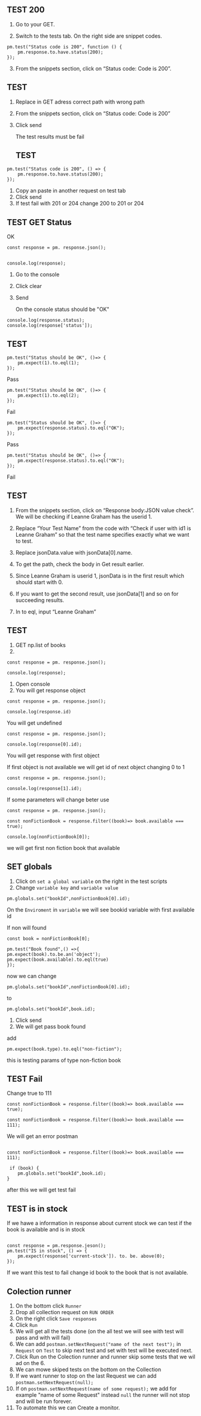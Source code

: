## TEST  200

1. Go to your GET.

2. Switch to the tests tab. On the right side are snippet codes.
```
pm.test("Status code is 200", function () {
    pm.response.to.have.status(200);
});
```

3. From the snippets section, click on “Status code: Code is 200”.

## TEST 

1. Replace in GET adress correct path with wrong path 
   
2. From the snippets section, click on “Status code: Code is 200”
   
3. Click send
   
   The test results must be fail


   ## TEST

```
pm.test("Status code is 200", () => {
    pm.response.to.have.status(200);
});
```
1. Copy an paste in another request on test tab
2. Click send 
3. 
   If test fail with 201 or 204 change 200 to 201 or 204



## TEST  GET Status
OK

```
const response = pm. response.json();


console.log(response);

```

1. Go to the console 
   
2. Click clear
   
3. Send 
   
   On the console status should be "OK" 
```
console.log(response.status);
console.log(response['status']);
```
## TEST 
```
pm.test("Status should be OK", ()=> {
    pm.expect(1).to.eql(1);
});
```
Pass
```
pm.test("Status should be OK", ()=> {
    pm.expect(1).to.eql(2);
});
```
Fail

```
pm.test("Status should be OK", ()=> {
    pm.expect(response.status).to.eql("OK");
});
```
Pass

```
pm.test("Status should be OK", ()=> {
    pm.expect(response.status).to.eql("OK");
});
```
Fail


## TEST 

1. From the snippets section, click on “Response body:JSON value check”. We will be checking if Leanne Graham has the userid 1.

2. Replace “Your Test Name” from the code with “Check if user with id1 is Leanne Graham” so that the test name specifies exactly what we want to test.

3. Replace jsonData.value with jsonData[0].name. 

4. To get the path, check the body in Get result earlier. 

5. Since Leanne Graham is userid 1, jsonData is in the first result which should start with 0. 

6. If you want to get the second result, use jsonData[1] and so on for succeeding results.

7. In to eql, input “Leanne Graham”


## TEST 

1. GET np.list of books
2. 

```
const response = pm. response.json();

console.log(response);
```
1. Open console
2. You will get response object
 

```
const response = pm. response.json();

console.log(response.id)
```
You will get undefined


```
const response = pm. response.json();

console.log(response[0].id);

```

You will get response with first object 


If first object is not available 
we will get id of next object changing 0 to 1 

```
const response = pm. response.json();

console.log(response[1].id);

```
If some parameters will change beter use 

```
const response = pm. response.json();

const nonFictionBook = response.filter((book)=> book.available === true);

console.log(nonFictionBook[0]);

```
we will get first non fiction book that available

## SET globals
1. Click on `set a global variable` on the right in the test scripts
2. Change `variable key` and `variable value`

```
pm.globals.set("bookId",nonFictionBook[0].id);
```
On the `Enviroment` in `variable` we will see bookid variable with first available id

If non will found
```
const book = nonFictionBook[0];

pm.test("Book found",() =>{
pm.expect(book).to.be.an('object');
pm.expect(book.available).to.eql(true)
});
```

now we can change 

```
pm.globals.set("bookId",nonFictionBook[0].id);
``` 

to 

```
pm.globals.set("bookId",book.id);
```
1. Click send 
2. We will get pass book found
   
add 
```
pm.expect(book.type).to.eql("non-fiction");

```

this is testing params of type non-fiction book


## TEST Fail

Change true to 111 
```
const nonFictionBook = response.filter((book)=> book.available === true);
```
```
const nonFictionBook = response.filter((book)=> book.available === 111);
```
We will get an error postman

```

const nonFictionBook = response.filter((book)=> book.available === 111);

 if (book) {
    pm.globals.set("bookId",book.id);
}
```
after this we will get test fail 


## TEST is in stock
If we hawe a information in response about current stock we can test if the book is available and is in stock

```

const response = pm.response.jeson();
pm.test("IS in stock", () => {
    pm.expect(response['current-stock']). to. be. above(0);
});
```
If we want this test to fail change id book to the book that is not available.


## Colection runner

1. On the bottom click `Runner`
2. Drop all collection request on `RUN ORDER`
3. On the right click `Save responses`
4. Click `Run`
5. We will get all the tests done (on the all test we will see with test will pass and with will fail)
6. We can add `postman.setNextRequest("name of the next test");`
   in `Request` on `Test` to skip next test and set with test will be executed next.
7. Click Run on the Colection runner and runner skip some tests that we wil ad on the 6.
8. We can mowe skiped tests on the bottom on the Collection
9. If we want runner to stop on the last Request we can add `postman.setNextRequest(null);`
10. If on `postman.setNextRequest(name of some request);` we add for example "name of some Request"  instead `null` the runner will not stop and will be run forever.
11. To automate this we can Create a monitor.